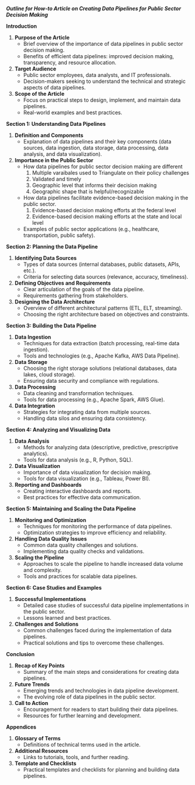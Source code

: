***Outline for How-to Article on Creating Data Pipelines for Public Sector Decision Making***

**Introduction**

1. **Purpose of the Article**
    - Brief overview of the importance of data pipelines in public sector decision making.
    - Benefits of efficient data pipelines: improved decision making, transparency, and resource allocation.
2. **Target Audience**
    - Public sector employees, data analysts, and IT professionals.
    - Decision-makers seeking to understand the technical and strategic aspects of data pipelines.
3. **Scope of the Article**
    - Focus on practical steps to design, implement, and maintain data pipelines.
    - Real-world examples and best practices.

**Section 1: Understanding Data Pipelines**

1. **Definition and Components**
    - Explanation of data pipelines and their key components (data sources, data ingestion, data storage, data processing, data analysis, and data visualization).
2. **Importance in the Public Sector**
    - How data pipelines for public sector decision making are different
        1. Multiple varaibales used to Triangulate on their policy challenges
        2. Validated and timely
        3. Geographic level that informs their decision making
        4. Geographic shape that is helpful/recognizable
    - How data pipelines facilitate evidence-based decision making in the public sector.
        1. Evidence-based decision making efforts at the federal level
        2. Evidence-based decision making efforts at the state and local level
    - Examples of public sector applications (e.g., healthcare, transportation, public safety).

**Section 2: Planning the Data Pipeline**

1. **Identifying Data Sources**
    - Types of data sources (internal databases, public datasets, APIs, etc.).
    - Criteria for selecting data sources (relevance, accuracy, timeliness).
2. **Defining Objectives and Requirements**
    - Clear articulation of the goals of the data pipeline.
    - Requirements gathering from stakeholders.
3. **Designing the Data Architecture**
    - Overview of different architectural patterns (ETL, ELT, streaming).
    - Choosing the right architecture based on objectives and constraints.

**Section 3: Building the Data Pipeline**

1. **Data Ingestion**
    - Techniques for data extraction (batch processing, real-time data ingestion).
    - Tools and technologies (e.g., Apache Kafka, AWS Data Pipeline).
2. **Data Storage**
    - Choosing the right storage solutions (relational databases, data lakes, cloud storage).
    - Ensuring data security and compliance with regulations.
3. **Data Processing**
    - Data cleaning and transformation techniques.
    - Tools for data processing (e.g., Apache Spark, AWS Glue).
4. **Data Integration**
    - Strategies for integrating data from multiple sources.
    - Handling data silos and ensuring data consistency.

**Section 4: Analyzing and Visualizing Data**

1. **Data Analysis**
    - Methods for analyzing data (descriptive, predictive, prescriptive analytics).
    - Tools for data analysis (e.g., R, Python, SQL).
2. **Data Visualization**
    - Importance of data visualization for decision making.
    - Tools for data visualization (e.g., Tableau, Power BI).
3. **Reporting and Dashboards**
    - Creating interactive dashboards and reports.
    - Best practices for effective data communication.

**Section 5: Maintaining and Scaling the Data Pipeline**

1. **Monitoring and Optimization**
    - Techniques for monitoring the performance of data pipelines.
    - Optimization strategies to improve efficiency and reliability.
2. **Handling Data Quality Issues**
    - Common data quality challenges and solutions.
    - Implementing data quality checks and validations.
3. **Scaling the Pipeline**
    - Approaches to scale the pipeline to handle increased data volume and complexity.
    - Tools and practices for scalable data pipelines.

**Section 6: Case Studies and Examples**

1. **Successful Implementations**
    - Detailed case studies of successful data pipeline implementations in the public sector.
    - Lessons learned and best practices.
2. **Challenges and Solutions**
    - Common challenges faced during the implementation of data pipelines.
    - Practical solutions and tips to overcome these challenges.

**Conclusion**

1. **Recap of Key Points**
    - Summary of the main steps and considerations for creating data pipelines.
2. **Future Trends**
    - Emerging trends and technologies in data pipeline development.
    - The evolving role of data pipelines in the public sector.
3. **Call to Action**
    - Encouragement for readers to start building their data pipelines.
    - Resources for further learning and development.

**Appendices**

1. **Glossary of Terms**
    - Definitions of technical terms used in the article.
2. **Additional Resources**
    - Links to tutorials, tools, and further reading.
3. **Template and Checklists**
    - Practical templates and checklists for planning and building data pipelines.
